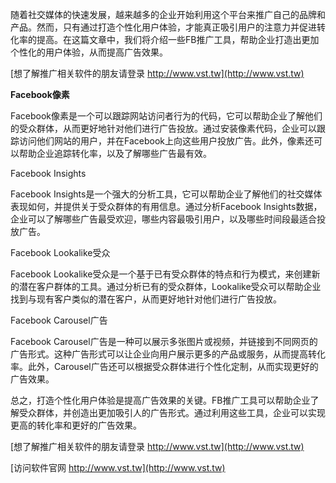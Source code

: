 随着社交媒体的快速发展，越来越多的企业开始利用这个平台来推广自己的品牌和产品。然而，只有通过打造个性化用户体验，才能真正吸引用户的注意力并促进转化率的提高。在这篇文章中，我们将介绍一些FB推广工具，帮助企业打造出更加个性化的用户体验，从而提高广告效果。

[想了解推广相关软件的朋友请登录 http://www.vst.tw](http://www.vst.tw)

**Facebook像素**

Facebook像素是一个可以跟踪网站访问者行为的代码，它可以帮助企业了解他们的受众群体，从而更好地针对他们进行广告投放。通过安装像素代码，企业可以跟踪访问他们网站的用户，并在Facebook上向这些用户投放广告。此外，像素还可以帮助企业追踪转化率，以及了解哪些广告最有效。

Facebook Insights

Facebook Insights是一个强大的分析工具，它可以帮助企业了解他们的社交媒体表现如何，并提供关于受众群体的有用信息。通过分析Facebook Insights数据，企业可以了解哪些广告最受欢迎，哪些内容最吸引用户，以及哪些时间段最适合投放广告。

Facebook Lookalike受众

Facebook Lookalike受众是一个基于已有受众群体的特点和行为模式，来创建新的潜在客户群体的工具。通过分析已有的受众群体，Lookalike受众可以帮助企业找到与现有客户类似的潜在客户，从而更好地针对他们进行广告投放。

Facebook Carousel广告

Facebook Carousel广告是一种可以展示多张图片或视频，并链接到不同网页的广告形式。这种广告形式可以让企业向用户展示更多的产品或服务，从而提高转化率。此外，Carousel广告还可以根据受众群体进行个性化定制，从而实现更好的广告效果。

总之，打造个性化用户体验是提高广告效果的关键。FB推广工具可以帮助企业了解受众群体，并创造出更加吸引人的广告形式。通过利用这些工具，企业可以实现更高的转化率和更好的广告效果。

[想了解推广相关软件的朋友请登录 http://www.vst.tw](http://www.vst.tw)


[访问软件官网 http://www.vst.tw](http://www.vst.tw)
